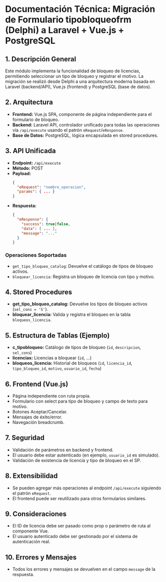 # Documentación Técnica: Migración de Formulario tipobloqueofrm (Delphi) a Laravel + Vue.js + PostgreSQL

## 1. Descripción General
Este módulo implementa la funcionalidad de bloqueo de licencias, permitiendo seleccionar un tipo de bloqueo y registrar el motivo. La migración se realizó desde Delphi a una arquitectura moderna basada en Laravel (backend/API), Vue.js (frontend) y PostgreSQL (base de datos).

## 2. Arquitectura
- **Frontend:** Vue.js SPA, componente de página independiente para el formulario de bloqueo.
- **Backend:** Laravel API, controlador unificado para todas las operaciones vía `/api/execute` usando el patrón `eRequest`/`eResponse`.
- **Base de Datos:** PostgreSQL, lógica encapsulada en stored procedures.

## 3. API Unificada
- **Endpoint:** `/api/execute`
- **Método:** POST
- **Payload:**
  ```json
  {
    "eRequest": "nombre_operacion",
    "params": { ... }
  }
  ```
- **Respuesta:**
  ```json
  {
    "eResponse": {
      "success": true|false,
      "data": [ ... ],
      "message": "..."
    }
  }
  ```

### Operaciones Soportadas
- `get_tipo_bloqueo_catalog`: Devuelve el catálogo de tipos de bloqueo activos.
- `bloquear_licencia`: Registra un bloqueo de licencia con tipo y motivo.

## 4. Stored Procedures
- **get_tipo_bloqueo_catalog:** Devuelve los tipos de bloqueo activos (`sel_cons = 'S'`).
- **bloquear_licencia:** Valida y registra el bloqueo en la tabla `bloqueos_licencia`.

## 5. Estructura de Tablas (Ejemplo)
- **c_tipobloqueo:** Catálogo de tipos de bloqueo (`id`, `descripcion`, `sel_cons`)
- **licencias:** Licencias a bloquear (`id`, ...)
- **bloqueos_licencia:** Historial de bloqueos (`id`, `licencia_id`, `tipo_bloqueo_id`, `motivo`, `usuario_id`, `fecha`)

## 6. Frontend (Vue.js)
- Página independiente con ruta propia.
- Formulario con select para tipo de bloqueo y campo de texto para motivo.
- Botones Aceptar/Cancelar.
- Mensajes de éxito/error.
- Navegación breadcrumb.

## 7. Seguridad
- Validación de parámetros en backend y frontend.
- El usuario debe estar autenticado (en ejemplo, `usuario_id` es simulado).
- Validación de existencia de licencia y tipo de bloqueo en el SP.

## 8. Extensibilidad
- Se pueden agregar más operaciones al endpoint `/api/execute` siguiendo el patrón `eRequest`.
- El frontend puede ser reutilizado para otros formularios similares.

## 9. Consideraciones
- El ID de licencia debe ser pasado como prop o parámetro de ruta al componente Vue.
- El usuario autenticado debe ser gestionado por el sistema de autenticación real.

## 10. Errores y Mensajes
- Todos los errores y mensajes se devuelven en el campo `message` de la respuesta.
